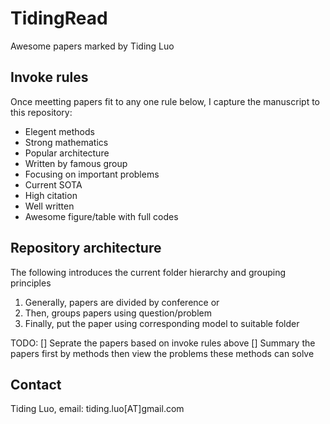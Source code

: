 # TidingRead
Awesome papers marked by Tiding Luo

## Invoke rules
Once meetting papers fit to any one rule below, I capture the manuscript to this repository:
- Elegent methods
- Strong mathematics
- Popular architecture
- Written by famous group
- Focusing on important problems
- Current SOTA
- High citation
- Well written
- Awesome figure/table with full codes

## Repository architecture
The following introduces the current folder hierarchy and grouping principles
1. Generally, papers are divided by conference or 
1. Then, groups papers using question/problem
1. Finally, put the paper using corresponding model to suitable folder

TODO:
[] Seprate the papers based on invoke rules above
[] Summary the papers first by methods then view the problems these methods can solve

## Contact
Tiding Luo, email: tiding.luo[AT]gmail.com